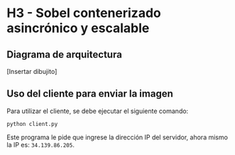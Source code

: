 # H3 - Sobel contenerizado asincrónico y escalable

## Diagrama de arquitectura
[Insertar dibujito]

## Uso del cliente para enviar la imagen
Para utilizar el cliente, se debe ejecutar el siguiente comando:
```
python client.py
```
Este programa le pide que ingrese la dirección IP del servidor, ahora mismo la IP es: ```34.139.86.205```.
